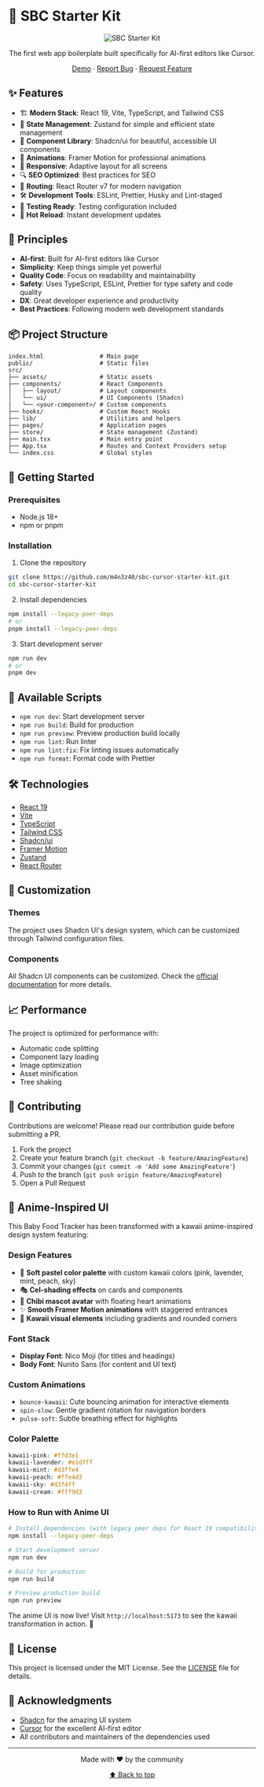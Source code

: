 # 🚀 SBC Starter Kit

<div align="center">

![SBC Starter Kit](https://raw.githubusercontent.com/m4n3z40/sbc-cursor-starter-kit/master/public/vite.svg)

The first web app boilerplate built specifically for AI-first editors like Cursor.

[Demo](https://sbc-cursor-starter-kit.netlify.app) · [Report Bug](https://github.com/m4n3z40/sbc-cursor-starter-kit/issues) · [Request Feature](https://github.com/m4n3z40/sbc-cursor-starter-kit/issues)

</div>

## ✨ Features

- 🏗️ **Modern Stack**: React 19, Vite, TypeScript, and Tailwind CSS
- 🎯 **State Management**: Zustand for simple and efficient state management
- 🎨 **Component Library**: Shadcn/ui for beautiful, accessible UI components
- 🌈 **Animations**: Framer Motion for professional animations
- 📱 **Responsive**: Adaptive layout for all screens
- 🔍 **SEO Optimized**: Best practices for SEO
- 🚦 **Routing**: React Router v7 for modern navigation
- 🛠️ **Development Tools**: ESLint, Prettier, Husky and Lint-staged
- 🧪 **Testing Ready**: Testing configuration included
- 🔄 **Hot Reload**: Instant development updates

## 🎯 Principles

- **AI-first**: Built for AI-first editors like Cursor
- **Simplicity**: Keep things simple yet powerful
- **Quality Code**: Focus on readability and maintainability
- **Safety**: Uses TypeScript, ESLint, Prettier for type safety and code quality
- **DX**: Great developer experience and productivity
- **Best Practices**: Following modern web development standards

## 📦 Project Structure

```
index.html                # Main page
public/                   # Static files
src/
├── assets/               # Static assets
├── components/           # React Components
│   ├── layout/           # Layout components
│   └── ui/               # UI Components (Shadcn)
|   └── <your-component>/ # Custom components
├── hooks/                # Custom React Hooks
├── lib/                  # Utilities and helpers
├── pages/                # Application pages
├── store/                # State management (Zustand)
├── main.tsx              # Main entry point
├── App.tsx               # Routes and Context Providers setup
└── index.css             # Global styles
```

## 🚀 Getting Started

### Prerequisites

- Node.js 18+
- npm or pnpm

### Installation

1. Clone the repository

```bash
git clone https://github.com/m4n3z40/sbc-cursor-starter-kit.git
cd sbc-cursor-starter-kit
```

2. Install dependencies

```bash
npm install --legacy-peer-deps
# or
pnpm install --legacy-peer-deps
```

3. Start development server

```bash
npm run dev
# or
pnpm dev
```

## 📝 Available Scripts

- `npm run dev`: Start development server
- `npm run build`: Build for production
- `npm run preview`: Preview production build locally
- `npm run lint`: Run linter
- `npm run lint:fix`: Fix linting issues automatically
- `npm run format`: Format code with Prettier

## 🛠️ Technologies

- [React 19](https://react.dev/)
- [Vite](https://vitejs.dev/)
- [TypeScript](https://www.typescriptlang.org/)
- [Tailwind CSS](https://tailwindcss.com/)
- [Shadcn/ui](https://ui.shadcn.com/)
- [Framer Motion](https://www.framer.com/motion/)
- [Zustand](https://zustand-demo.pmnd.rs/)
- [React Router](https://reactrouter.com/)

## 🎨 Customization

### Themes

The project uses Shadcn UI's design system, which can be customized through Tailwind configuration files.

### Components

All Shadcn UI components can be customized. Check the [official documentation](https://ui.shadcn.com/) for more details.

## 📈 Performance

The project is optimized for performance with:

- Automatic code splitting
- Component lazy loading
- Image optimization
- Asset minification
- Tree shaking

## 🤝 Contributing

Contributions are welcome! Please read our contribution guide before submitting a PR.

1. Fork the project
2. Create your feature branch (`git checkout -b feature/AmazingFeature`)
3. Commit your changes (`git commit -m 'Add some AmazingFeature'`)
4. Push to the branch (`git push origin feature/AmazingFeature`)
5. Open a Pull Request

## 🎨 Anime-Inspired UI

This Baby Food Tracker has been transformed with a kawaii anime-inspired design system featuring:

### Design Features
- 🌸 **Soft pastel color palette** with custom kawaii colors (pink, lavender, mint, peach, sky)
- 🎭 **Cel-shading effects** on cards and components 
- 👶 **Chibi mascot avatar** with floating heart animations
- ✨ **Smooth Framer Motion animations** with staggered entrances
- 🎪 **Kawaii visual elements** including gradients and rounded corners

### Font Stack
- **Display Font**: Nico Moji (for titles and headings)
- **Body Font**: Nunito Sans (for content and UI text)

### Custom Animations
- `bounce-kawaii`: Cute bouncing animation for interactive elements
- `spin-slow`: Gentle gradient rotation for navigation borders
- `pulse-soft`: Subtle breathing effect for highlights

### Color Palette
```css
kawaii-pink: #ffd3e1
kawaii-lavender: #e1d7ff  
kawaii-mint: #d3ffe4
kawaii-peach: #ffe4d3
kawaii-sky: #d3f4ff
kawaii-cream: #fff9d3
```

### How to Run with Anime UI
```bash
# Install dependencies (with legacy peer deps for React 19 compatibility)
npm install --legacy-peer-deps

# Start development server
npm run dev

# Build for production  
npm run build

# Preview production build
npm run preview
```

The anime UI is now live! Visit `http://localhost:5173` to see the kawaii transformation in action. 🌸

## 📄 License

This project is licensed under the MIT License. See the [LICENSE](LICENSE) file for details.

## 🙏 Acknowledgments

- [Shadcn](https://twitter.com/shadcn) for the amazing UI system
- [Cursor](https://cursor.sh/) for the excellent AI-first editor
- All contributors and maintainers of the dependencies used

---

<div align="center">

Made with ❤️ by the community

[⬆ Back to top](#-sbc-starter-kit)

</div>
